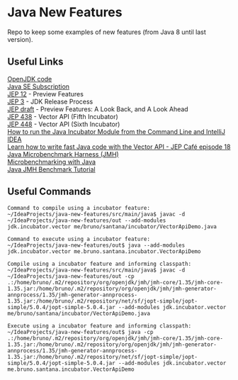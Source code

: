 # Java New Features

Repo to keep some examples of new features (from Java 8 until last version).

## Useful Links

[OpenJDK code](https://github.com/openjdk/jdk)  
[Java SE Subscription](https://www.oracle.com/java/java-se-subscription/)  
[JEP 12](https://openjdk.org/jeps/12) - Preview Features  
[JEP 3](https://openjdk.org/jeps/3) - JDK Release Process  
[JEP draft](https://openjdk.org/jeps/8300604) - Preview Features: A Look Back, and A Look Ahead  
[JEP 438](https://openjdk.org/jeps/438) - Vector API (Fifth Incubator)  
[JEP 448](https://openjdk.org/jeps/448) - Vector API (Sixth Incubator)  
[How to run the Java Incubator Module from the Command Line and IntelliJ IDEA](https://foojay.io/today/how-to-run-the-java-incubator-module-from-the-command-line-and-intellij-idea/)  
[Learn how to write fast Java code with the Vector API - JEP Café episode 18](https://www.youtube.com/watch?v=42My8Yfzwbg)  
[Java Microbenchmark Harness (JMH)](https://github.com/openjdk/jmh)  
[Microbenchmarking with Java](https://www.baeldung.com/java-microbenchmark-harness)  
[Java JMH Benchmark Tutorial](https://mkyong.com/java/java-jmh-benchmark-tutorial/)  

## Useful Commands

```
Command to compile using a incubator feature:
~/IdeaProjects/java-new-features/src/main/java$ javac -d ~/IdeaProjects/java-new-features/out --add-modules jdk.incubator.vector me/bruno/santana/incubator/VectorApiDemo.java 

Command to execute using a incubator feature:
~/IdeaProjects/java-new-features/out$ java --add-modules jdk.incubator.vector me.bruno.santana.incubator.VectorApiDemo

Compile using a incubator feature and informing classpath:
~/IdeaProjects/java-new-features/src/main/java$ javac -d ~/IdeaProjects/java-new-features/out -cp .:/home/bruno/.m2/repository/org/openjdk/jmh/jmh-core/1.35/jmh-core-1.35.jar:/home/bruno/.m2/repository/org/openjdk/jmh/jmh-generator-annprocess/1.35/jmh-generator-annprocess-1.35.jar:/home/bruno/.m2/repository/net/sf/jopt-simple/jopt-simple/5.0.4/jopt-simple-5.0.4.jar --add-modules jdk.incubator.vector me/bruno/santana/incubator/VectorApiDemo.java

Execute using a incubator feature and informing classpath:
~/IdeaProjects/java-new-features/out$ java -cp .:/home/bruno/.m2/repository/org/openjdk/jmh/jmh-core/1.35/jmh-core-1.35.jar:/home/bruno/.m2/repository/org/openjdk/jmh/jmh-generator-annprocess/1.35/jmh-generator-annprocess-1.35.jar:/home/bruno/.m2/repository/net/sf/jopt-simple/jopt-simple/5.0.4/jopt-simple-5.0.4.jar --add-modules jdk.incubator.vector me.bruno.santana.incubator.VectorApiDemo
```

